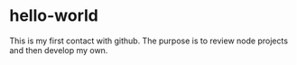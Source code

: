 # hello-world
This is my first contact with github.
The purpose is to review node projects and then develop my own.

